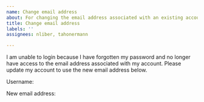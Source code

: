 ```yaml
---
name: Change email address
about: For changing the email address associated with an existing account
title: Change email address
labels: ''
assignees: nliber, tahonermann

---
```


I am unable to login because I have forgotten my password and no longer have access to the email address associated with my account. Please update my account to use the new email address below.

Username: 

New email address:
